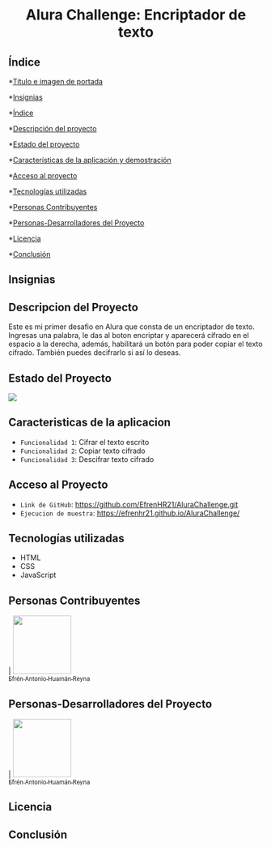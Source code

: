 <h1 align="center"> Alura Challenge: Encriptador de texto </h1>

## Índice
*[Título e imagen de portada](#Título-e-imagen-de-portada)

*[Insignias](#insignias)

*[Índice](#índice)

*[Descripción del proyecto](#descripción-del-proyecto)

*[Estado del proyecto](#Estado-del-proyecto)

*[Características de la aplicación y demostración](#Características-de-la-aplicación-y-demostración)

*[Acceso al proyecto](#acceso-proyecto)

*[Tecnologías utilizadas](#tecnologías-utilizadas)

*[Personas Contribuyentes](#personas-contribuyentes)

*[Personas-Desarrolladores del Proyecto](#personas-desarrolladores)

*[Licencia](#licencia)

*[Conclusión](#conclusión)

## Insignias


## Descripcion del Proyecto
Este es mi primer desafio en Alura que consta de un encriptador de texto. Ingresas una palabra, le das al boton encriptar y aparecerá cifrado en el espacio a la derecha, además, habilitará un botón para poder copiar el texto cifrado. También puedes decifrarlo si así lo deseas.

## Estado del Proyecto
<p align="left">
   <img src="https://img.shields.io/badge/STATUS-COMPLETADO-green">
   </p>

## Caracteristicas de la aplicacion
- `Funcionalidad 1`: Cifrar el texto escrito
- `Funcionalidad 2`: Copiar texto cifrado
- `Funcionalidad 3`: Descifrar texto cifrado 

## Acceso al Proyecto
- `Link de GitHub`: https://github.com/EfrenHR21/AluraChallenge.git 
- `Ejecucion de muestra`: https://efrenhr21.github.io/AluraChallenge/

## Tecnologías utilizadas
* HTML
* CSS
* JavaScript

## Personas Contribuyentes
| [<img src="" width=115><br><sub>Efrén Antonio Huamán Reyna</sub>](https://github.com/EfrenHR21) 

## Personas-Desarrolladores del Proyecto
| [<img src="" width=115><br><sub>Efrén Antonio Huamán Reyna</sub>](https://github.com/EfrenHR21) 

## Licencia


## Conclusión
